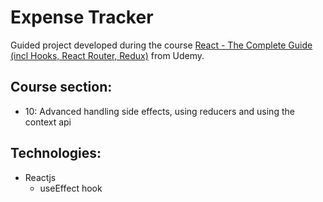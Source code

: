 # Expense Tracker

Guided project developed during the course [React - The Complete Guide (incl Hooks, React Router, Redux)](https://www.udemy.com/course/react-the-complete-guide-incl-redux/) from Udemy.

## Course section:

- 10: Advanced handling side effects, using reducers and using the context api

## Technologies:

- Reactjs
  - useEffect hook
